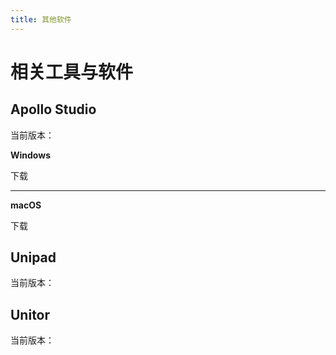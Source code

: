 ```yaml
---
title: 其他软件
---
```


# 相关工具与软件  



## Apollo Studio  
当前版本：
  
**Windows**  

<a-button type="primary" href="https://download.urauto.ltd/files/apollostudio/latest-rel/Apollo-1.8.7-Win.exe">下载</a-button>  
  
----
**macOS**  

<a-button type="primary" href="https://download.urauto.ltd/files/apollostudio/latest-rel/Apollo-1.8.7-Mac.pkg">下载</a-button>


## Unipad  
当前版本：


## Unitor  
当前版本：